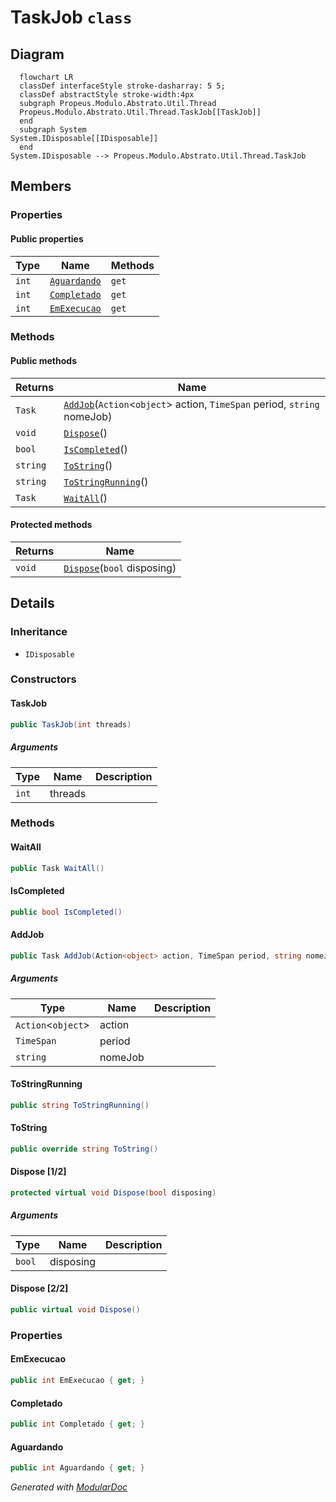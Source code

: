 # TaskJob `class`

## Diagram
```mermaid
  flowchart LR
  classDef interfaceStyle stroke-dasharray: 5 5;
  classDef abstractStyle stroke-width:4px
  subgraph Propeus.Modulo.Abstrato.Util.Thread
  Propeus.Modulo.Abstrato.Util.Thread.TaskJob[[TaskJob]]
  end
  subgraph System
System.IDisposable[[IDisposable]]
  end
System.IDisposable --> Propeus.Modulo.Abstrato.Util.Thread.TaskJob
```

## Members
### Properties
#### Public  properties
| Type | Name | Methods |
| --- | --- | --- |
| `int` | [`Aguardando`](#aguardando) | `get` |
| `int` | [`Completado`](#completado) | `get` |
| `int` | [`EmExecucao`](#emexecucao) | `get` |

### Methods
#### Public  methods
| Returns | Name |
| --- | --- |
| `Task` | [`AddJob`](#addjob)(`Action`&lt;`object`&gt; action, `TimeSpan` period, `string` nomeJob) |
| `void` | [`Dispose`](#dispose-22)() |
| `bool` | [`IsCompleted`](#iscompleted)() |
| `string` | [`ToString`](#tostring)() |
| `string` | [`ToStringRunning`](#tostringrunning)() |
| `Task` | [`WaitAll`](#waitall)() |

#### Protected  methods
| Returns | Name |
| --- | --- |
| `void` | [`Dispose`](#dispose-12)(`bool` disposing) |

## Details
### Inheritance
 - `IDisposable`

### Constructors
#### TaskJob
```csharp
public TaskJob(int threads)
```
##### Arguments
| Type | Name | Description |
| --- | --- | --- |
| `int` | threads |   |

### Methods
#### WaitAll
```csharp
public Task WaitAll()
```

#### IsCompleted
```csharp
public bool IsCompleted()
```

#### AddJob
```csharp
public Task AddJob(Action<object> action, TimeSpan period, string nomeJob)
```
##### Arguments
| Type | Name | Description |
| --- | --- | --- |
| `Action`&lt;`object`&gt; | action |   |
| `TimeSpan` | period |   |
| `string` | nomeJob |   |

#### ToStringRunning
```csharp
public string ToStringRunning()
```

#### ToString
```csharp
public override string ToString()
```

#### Dispose [1/2]
```csharp
protected virtual void Dispose(bool disposing)
```
##### Arguments
| Type | Name | Description |
| --- | --- | --- |
| `bool` | disposing |   |

#### Dispose [2/2]
```csharp
public virtual void Dispose()
```

### Properties
#### EmExecucao
```csharp
public int EmExecucao { get; }
```

#### Completado
```csharp
public int Completado { get; }
```

#### Aguardando
```csharp
public int Aguardando { get; }
```

*Generated with* [*ModularDoc*](https://github.com/hailstorm75/ModularDoc)
